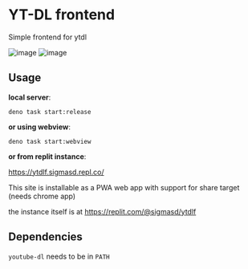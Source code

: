 # YT-DL frontend

Simple frontend for ytdl

![image](https://user-images.githubusercontent.com/22427111/194400540-cef665b0-aa37-4a52-8bbe-8b5c5340bd02.png)
![image](https://user-images.githubusercontent.com/22427111/194400380-0a9b5986-b94d-486a-a21f-dd47038bd9e5.png)

## Usage

**local server**:

`deno task start:release`

**or using webview**:

`deno task start:webview`

**or from replit instance**:

https://ytdlf.sigmasd.repl.co/

This site is installable as a PWA web app with support for share target (needs chrome app)

the instance itself is at https://replit.com/@sigmasd/ytdlf

## Dependencies

`youtube-dl` needs to be in `PATH`
